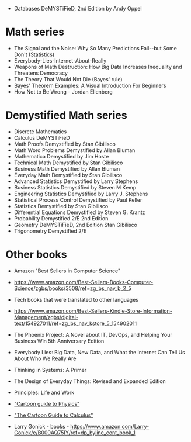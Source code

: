 * Databases DeMYSTiFieD, 2nd Edition by Andy Oppel

# Math series
* The Signal and the Noise: Why So Many Predictions Fail--but Some Don't (Statistics)
* Everybody-Lies-Internet-About-Really
* Weapons of Math Destruction: How Big Data Increases Inequality and Threatens Democracy
* The Theory That Would Not Die (Bayes' rule)
* Bayes' Theorem Examples: A Visual Introduction For Beginners
* How Not to Be Wrong - Jordan Ellenberg

# Demystified Math series
* Discrete Mathematics 
* Calculus DeMYSTiFieD
* Math Proofs Demystified by Stan Gibilisco	
* Math Word Problems Demystified by Allan Bluman	
* Mathematica Demystified by Jim Hoste
* Technical Math Demystified by Stan Gibilisco
* Business Math Demystified by Allan Bluman
* Everyday Math Demystified by Stan Gibilisco
* Advanced Statistics Demystified by Larry Stephens
* Business Statistics Demystified by Steven M Kemp
* Engineering Statistics Demystified by Larry J. Stephens
* Statistical Process Control Demystified by Paul Keller	
* Statistics Demystified by Stan Gibilisco
* Differential Equations Demystified by Steven G. Krantz
* Probability Demystified 2/E 2nd Edition
* Geometry DeMYSTiFieD, 2nd Edition Stan Gibilisco
* Trigonometry Demystified 2/E 

# Other books
* Amazon "Best Sellers in Computer Science"
* https://www.amazon.com/Best-Sellers-Books-Computer-Science/zgbs/books/3508/ref=zg_bs_nav_b_2_5
* Tech books that were translated to other languages
* https://www.amazon.com/Best-Sellers-Kindle-Store-Information-Management/zgbs/digital-text/154927011/ref=zg_bs_nav_kstore_5_154902011

* The Phoenix Project: A Novel about IT, DevOps, and Helping Your Business Win 5th Anniversary Edition
* Everybody Lies: Big Data, New Data, and What the Internet Can Tell Us About Who We Really Are
* Thinking in Systems: A Primer 
* The Design of Everyday Things: Revised and Expanded Edition 
* Principles: Life and Work 

* ["Cartoon guide to Physics"](https://www.amazon.com/Cartoon-Guide-Physics/dp/0062731009)
* ["The Cartoon Guide to Calculus"](https://www.amazon.com/Cartoon-Guide-Calculus/dp/0061689092/ref=sr_1_5?s=books&ie=UTF8&qid=1537065864&sr=1-5&keywords=cartoon+guide+to+statistics&dpID=51gQZ9XpaYL&preST=_SX218_BO1,204,203,200_QL40_&dpSrc=srch)
* Larry Gonick - books - https://www.amazon.com/Larry-Gonick/e/B000AQ75IY/ref=dp_byline_cont_book_1